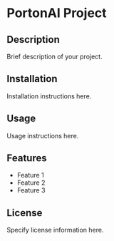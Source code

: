 # PortonAI Project

## Description
Brief description of your project.

## Installation
Installation instructions here.

## Usage
Usage instructions here.

## Features
- Feature 1
- Feature 2
- Feature 3

## License
Specify license information here.
